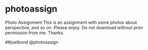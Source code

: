 # photoassign
Photo Assignment
This is an assignment with some photos about perspective, and so on. Please enjoy. Do not download without prior permission from me. Thanks.

##joelbond @photoassign
